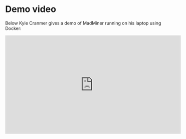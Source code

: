 # Demo video

Below Kyle Cranmer gives a demo of MadMiner running on his laptop using Docker:

<iframe
    width="560"
    height="315"
    src="https://www.youtube.com/embed/3kERPu5Wmgk"
    frameborder="0"
    allow="accelerometer; autoplay; encrypted-media; gyroscope; picture-in-picture"
    allowfullscreen>
</iframe>
